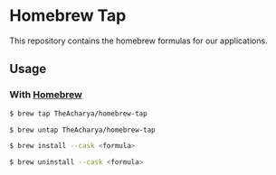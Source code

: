 # Homebrew Tap

This repository contains the homebrew formulas for our applications.

## Usage

### With [Homebrew](https://brew.sh/)

```bash
$ brew tap TheAcharya/homebrew-tap
```

```bash
$ brew untap TheAcharya/homebrew-tap
```

```bash
$ brew install --cask <formula>
```

```bash
$ brew uninstall --cask <formula>
```
